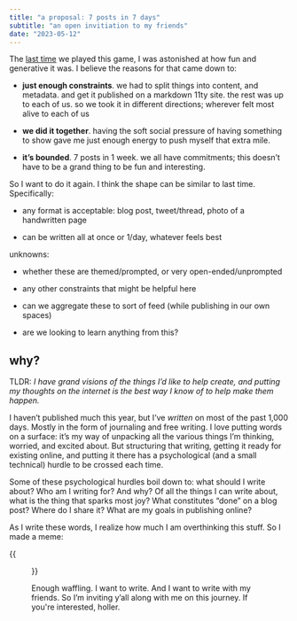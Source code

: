 ```yaml
---
title: "a proposal: 7 posts in 7 days"
subtitle: "an open invitiation to my friends"
date: "2023-05-12"
---
```


The [last time](https://buzzard.life/games/buzzard-04/) we played this game, I was astonished at how fun and generative it was. I believe the reasons for that came down to:

- **just enough constraints**. we had to split things into content, and metadata. and get it published on a markdown 11ty site. the rest was up to each of us. so we took it in different directions; wherever felt most alive to each of us

- **we did it together**. having the soft social pressure of having something to show gave me just enough energy to push myself that extra mile.

- **it’s bounded**. 7 posts in 1 week. we all have commitments; this doesn’t have to be a grand thing to be fun and interesting.

So I want to do it again. I think the shape can be similar to last time. Specifically: 

- any format is acceptable: blog post, tweet/thread, photo of a handwritten page

- can be written all at once or 1/day, whatever feels best

unknowns:

- whether these are themed/prompted, or very open-ended/unprompted

- any other constraints that might be helpful here

- can we aggregate these to sort of feed (while publishing in our own spaces)

- are we looking to learn anything from this?

## why? 
	
TLDR: _I have grand visions of the things I’d like to help create, and putting my thoughts on the internet is the best way I know of to help make them happen._

I haven’t published much this year, but I’ve *written* on most of the past 1,000 days. Mostly in the form of journaling and free writing. I love putting words on a surface: it’s my way of unpacking all the various things I’m thinking, worried, and excited about. But structuring that writing, getting it ready for existing online, and putting it there has a psychological (and a small technical) hurdle to be crossed each time. 

Some of these psychological hurdles boil down to: what should I write about? Who am I writing for? And why? Of all the things I can write about, what is the thing that sparks most joy? What constitutes “done” on a blog post? Where do I share it? What are my goals in publishing online?

As I write these words, I realize how much I am overthinking this stuff. So I made a meme:

{{<figure src="/meme.jpg" position="center">}}

Enough waffling. I want to write. And I want to write with my friends. So I’m inviting y’all along with me on this journey. If you're interested, holler.